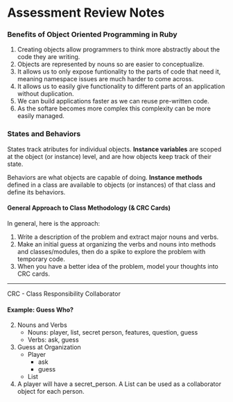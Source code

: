 # Assessment Review Notes
### Benefits of Object Oriented Programming in Ruby
1. Creating objects allow programmers to think more abstractly about the code they are writing.
2. Objects are represented by nouns so are easier to conceptualize.
3. It allows us to only expose funtionality to the parts of code that need it, meaning namespace issues are much harder to come across.
4. It allows us to easily give functionality to different parts of an application without duplication.
5. We can build applications faster as we can reuse pre-written code.
6. As the softare becomes more complex this complexity can be more easily managed.

### States and Behaviors
States track atributes for individual objects. __Instance variables__ are scoped at the object (or instance) level, and are how objects keep track of their state.

Behaviors are what objects are capable of doing. __Instance methods__ defined in a class are available to objects (or instances) of that class and define its behaviors.

#### General Approach to Class Methodology (& CRC Cards)
In general, here is the approach:
1. Write a description of the problem and extract major nouns and verbs.
2. Make an initial guess at organizing the verbs and nouns into methods and classes/modules, then do a spike to explore the problem with temporary code.
3. When you have a better idea of the problem, model your thoughts into CRC cards.
***
CRC - Class Responsibility Collaborator

#### Example: Guess Who?
2. Nouns and Verbs
    * Nouns: player, list, secret person, features, question, guess
    * Verbs: ask, guess
3. Guess at Organization
    * Player
      * ask
      * guess
    * List
4. A player will have a secret_person. A List can be used as a collaborator object for each person.

